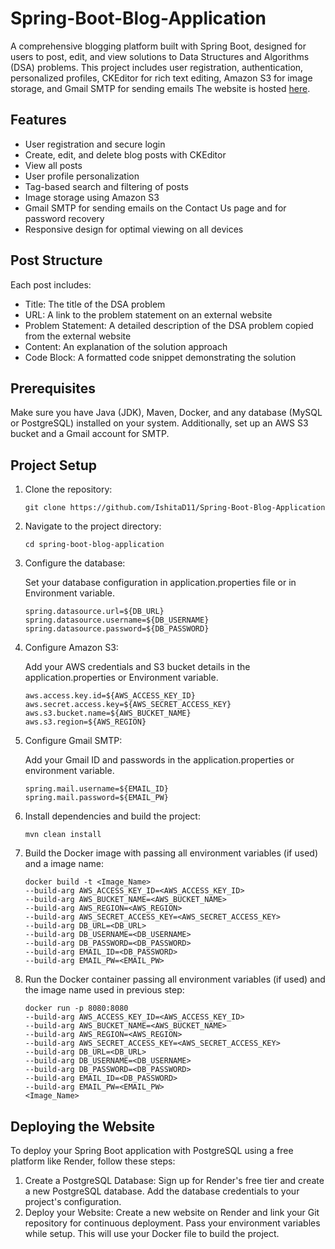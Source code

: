 # Spring-Boot-Blog-Application

A comprehensive blogging platform built with Spring Boot, designed for users to post, edit, and view solutions to Data Structures and Algorithms (DSA) problems. This project includes user registration, authentication, personalized profiles, CKEditor for rich text editing, Amazon S3 for image storage, and Gmail SMTP for sending emails
The website is hosted [here](https://algoblog.onrender.com/).


## Features
- User registration and secure login
- Create, edit, and delete blog posts with CKEditor
- View all posts
- User profile personalization
- Tag-based search and filtering of posts
- Image storage using Amazon S3
- Gmail SMTP for sending emails on the Contact Us page and for password recovery
- Responsive design for optimal viewing on all devices

## Post Structure
Each post includes:

- Title: The title of the DSA problem
- URL: A link to the problem statement on an external website
- Problem Statement: A detailed description of the DSA problem copied from the external website
- Content: An explanation of the solution approach
- Code Block: A formatted code snippet demonstrating the solution

## Prerequisites
Make sure you have Java (JDK), Maven, Docker, and any database (MySQL or PostgreSQL) installed on your system.
Additionally, set up an AWS S3 bucket and a Gmail account for SMTP.


## Project Setup

1. Clone the repository:
    
    `git clone https://github.com/IshitaD11/Spring-Boot-Blog-Application`

2. Navigate to the project directory:

    `cd spring-boot-blog-application`

3. Configure the database:

   Set your database configuration in application.properties file or in Environment variable.

    ```
   spring.datasource.url=${DB_URL}
   spring.datasource.username=${DB_USERNAME}
   spring.datasource.password=${DB_PASSWORD}
   ```
   
4. Configure Amazon S3:

    Add your AWS credentials and S3 bucket details in the application.properties or Environment variable.

    ```
    aws.access.key.id=${AWS_ACCESS_KEY_ID}
    aws.secret.access.key=${AWS_SECRET_ACCESS_KEY}
    aws.s3.bucket.name=${AWS_BUCKET_NAME}
    aws.s3.region=${AWS_REGION}
   ```
   
5. Configure Gmail SMTP:

   Add your Gmail ID and passwords in the application.properties or environment variable.

    ```
    spring.mail.username=${EMAIL_ID}
    spring.mail.password=${EMAIL_PW}
   ```
   
6. Install dependencies and build the project:

    `mvn clean install`

7. Build the Docker image with passing all environment variables (if used) and a image name:

   ```
   docker build -t <Image_Name> 
   --build-arg AWS_ACCESS_KEY_ID=<AWS_ACCESS_KEY_ID> 
   --build-arg AWS_BUCKET_NAME=<AWS_BUCKET_NAME> 
   --build-arg AWS_REGION=<AWS_REGION>
   --build-arg AWS_SECRET_ACCESS_KEY=<AWS_SECRET_ACCESS_KEY>
   --build-arg DB_URL=<DB_URL>
   --build-arg DB_USERNAME=<DB_USERNAME>
   --build-arg DB_PASSWORD=<DB_PASSWORD>
   --build-arg EMAIL_ID=<DB_PASSWORD>
   --build-arg EMAIL_PW=<EMAIL_PW> 
   ```

8. Run the Docker container passing all environment variables (if used) and the image name used in previous step:

   ```
   docker run -p 8080:8080
   --build-arg AWS_ACCESS_KEY_ID=<AWS_ACCESS_KEY_ID>
   --build-arg AWS_BUCKET_NAME=<AWS_BUCKET_NAME>
   --build-arg AWS_REGION=<AWS_REGION>
   --build-arg AWS_SECRET_ACCESS_KEY=<AWS_SECRET_ACCESS_KEY>
   --build-arg DB_URL=<DB_URL>
   --build-arg DB_USERNAME=<DB_USERNAME>
   --build-arg DB_PASSWORD=<DB_PASSWORD>
   --build-arg EMAIL_ID=<DB_PASSWORD>
   --build-arg EMAIL_PW=<EMAIL_PW> 
   <Image_Name>
   ```


## Deploying the Website
To deploy your Spring Boot application with PostgreSQL using a free platform like Render, follow these steps:

1. Create a PostgreSQL Database: Sign up for Render's free tier and create a new PostgreSQL database. Add the database credentials to your project's configuration.
2. Deploy your Website: Create a new website on Render and link your Git repository for continuous deployment. Pass your environment variables while setup. This will use your Docker file to build the project.

